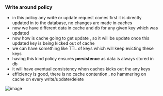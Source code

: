 ### Write around policy
- in this policy any write or update request comes first it is directly updated in to the database, no changes are made in caches
- now we have different data in cache and db for any given key which was updated
- now how is cache going to get update , so it will be update once this updated key is being kicked out of cache
- we can have something like TTL of keys which will keep evicting these keys
- having this kind policy ensures **persistence** as data is always stored in db
- it will have eventual consistency when caches kicks out the any keys
- efficiency is good, there is no cache contention , no hammering on cache on every write/update/delete

![image](https://github.com/user-attachments/assets/d9ba42ae-b060-4764-9c17-c77ed6b97627)
